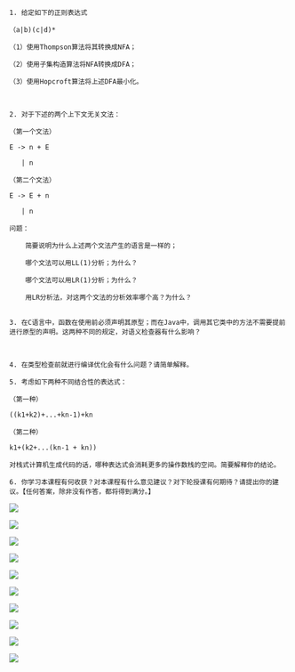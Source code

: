 ```
1. 给定如下的正则表达式

（a|b)(c|d)*

（1）使用Thompson算法将其转换成NFA；

（2）使用子集构造算法将NFA转换成DFA；

（3）使用Hopcroft算法将上述DFA最小化。



2. 对于下述的两个上下文无关文法：

（第一个文法）

E -> n + E

   | n

（第二个文法）

E -> E + n

   | n

问题：

    简要说明为什么上述两个文法产生的语言是一样的；

    哪个文法可以用LL(1)分析；为什么？

    哪个文法可以用LR(1)分析；为什么？

    用LR分析法，对这两个文法的分析效率哪个高？为什么？


3. 在C语言中，函数在使用前必须声明其原型；而在Java中，调用其它类中的方法不需要提前进行原型的声明。这两种不同的规定，对语义检查器有什么影响？



4. 在类型检查前就进行编译优化会有什么问题？请简单解释。

5. 考虑如下两种不同结合性的表达式：

（第一种）

((k1+k2)+...+kn-1)+kn

（第二种）

k1+(k2+...(kn-1 + kn))

对栈式计算机生成代码的话，哪种表达式会消耗更多的操作数栈的空间。简要解释你的结论。

6. 你学习本课程有何收获？对本课程有什么意见建议？对下轮授课有何期待？请提出你的建议。【任何答案，除非没有作答，都将得到满分。】

```


![](finalimgs/20170516182012.jpg)

![](finalimgs/20170516182046.jpg)

![](finalimgs/20170516182056.jpg)

![](finalimgs/20170516182110.jpg)

![](finalimgs/20170516182122.jpg)

![](finalimgs/20170516182130.jpg)

![](finalimgs/20170516182136.jpg)

![](finalimgs/20170516182142.jpg)

![](finalimgs/20170516182149.jpg)

![](finalimgs/20170516182155.jpg)
